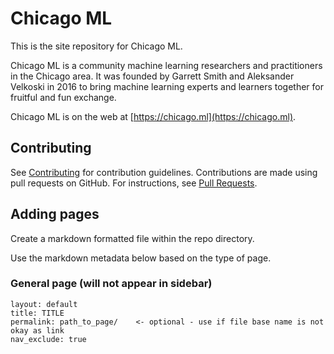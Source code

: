 # Chicago ML

This is the site repository for Chicago ML.

Chicago ML is a community machine learning researchers and
practitioners in the Chicago area. It was founded by Garrett Smith and
Aleksander Velkoski in 2016 to bring machine learning experts and
learners together for fruitful and fun exchange.

Chicago ML is on the web at [https://chicago.ml](https://chicago.ml).

## Contributing

See [Contributing](CONTRIBUTING.md) for contribution
guidelines. Contributions are made using pull requests on GitHub. For
instructions, see [Pull Requests](prs.md).

## Adding pages

Create a markdown formatted file within the repo directory.

Use the markdown metadata below based on the type of page.

### General page (will not appear in sidebar)

```
layout: default
title: TITLE
permalink: path_to_page/    <- optional - use if file base name is not okay as link
nav_exclude: true
```
